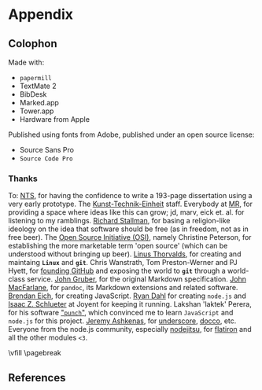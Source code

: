 # Appendix

## Colophon


Made with:

- `papermill`
- TextMate 2
- BibDesk
- Marked.app
- Tower.app
- Hardware from Apple

Published using fonts from Adobe, published under an open source license:

- Source Sans Pro
- `Source Code Pro`


### Thanks

To: [NTS](http://nts.is), for having the confidence to write a 193-page dissertation using a very early prototype. 
The [Kunst-Technik-Einheit](http://kte.is) staff. 
Everybody at [MR](http://maschinenraum.tk), for providing a space where ideas like this can grow; jd, marv, eick et. 
al. 
for listening to my ramblings. 
[Richard Stallman](http://www.stallman.org), for basing a religion-like ideology on the idea that software should be free (as in freedom, not as in free beer). 
The [Open Source Initiative (OSI)](https://en.wikipedia.org/wiki/Open_Source_Initiative), namely Christine Peterson, for establishing the more marketable term 'open source' (which can be understood without bringing up beer). 
[Linus Thorvalds](https://plus.google.com/+LinusTorvalds), for creating and maintaing **`Linux`** and **`git`**. 
Chris Wanstrath, Tom Preston-Werner and PJ Hyett, for [founding GitHub](http://tom.preston-werner.com/2011/03/29/ten-lessons-from-githubs-first-year.html) and exposing the world to **`git`** through a world-class service. 
[John Gruber](http://daringfireball.net), for the original Markdown specification. 
[John MacFarlane](http://johnmacfarlane.net), for `pandoc`, its Markdown extensions and related software. 
[Brendan Eich](http://brendaneich.com), for creating JavaScript. 
[Ryan Dahl](https://github.com/ry) for creating `node.js` and [Isaac Z. 
Schlueter](http://izs.me) at Joyent for keeping it running. 
Lakshan 'laktek' Perera, for his software ["`punch`"](https://github.com/laktek/punch), which convinced me to learn `JavaScript` and `node.js` for this project. 
[Jeremy Ashkenas](https://twitter.com/jashkenas), for [underscore](http://underscorejs.org), [docco](http://jashkenas.github.io/docco), etc. 
Everyone from the node.js community, especially [nodejitsu](https://www.nodejitsu.com), for [flatiron](http://flatironjs.org) and all the other modules `<3`. 



<!-- print-only -->
\vfill
\pagebreak


## References

<!-- automatically inserted on output -->